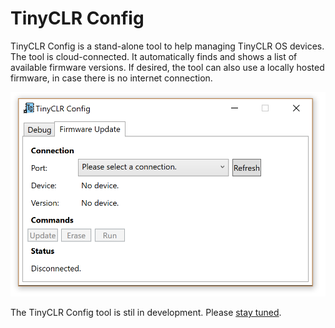 # TinyCLR Config
TinyCLR Config is a stand-alone tool to help managing TinyCLR OS devices. The tool is cloud-connected. It automatically finds and shows a list of available firmware versions. If desired, the tool can also use a locally hosted firmware, in case there is no internet connection.

![TinyCLR Config](images/tinyclr-config.png)

The TinyCLR Config tool is stil in development. Please [stay tuned](https://forums.ghielectronics.com/c/announcements).